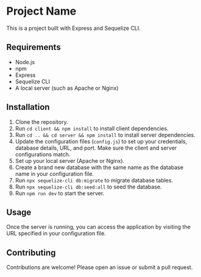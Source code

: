 # Project Name

This is a project built with Express and Sequelize CLI.

## Requirements

- Node.js
- npm
- Express
- Sequelize CLI
- A local server (such as Apache or Nginx)

## Installation

1. Clone the repository.
2. Run `cd client && npm install` to install client dependencies.
3. Run `cd .. && cd server && npm install` to install server dependencies.
4. Update the configuration files (`config.js`) to set up your credentials, database details, URL, and port. Make sure the client and server configurations match.
5. Set up your local server (Apache or Nginx).
6. Create a brand new database with the same name as the database name in your configuration file.
7. Run `npx sequelize-cli db:migrate` to migrate database tables.
8. Run `npx sequelize-cli db:seed:all` to seed the database.
9. Run `npm run dev` to start the server.

## Usage

Once the server is running, you can access the application by visiting the URL specified in your configuration file.

## Contributing

Contributions are welcome! Please open an issue or submit a pull request.
